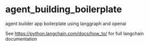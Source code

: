 # agent_building_boilerplate
agent builder app boilerplate using langgraph and openai

See https://python.langchain.com/docs/how_to/ for full langchain documentation
